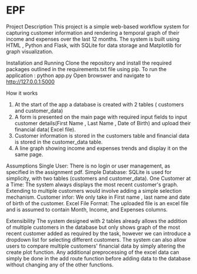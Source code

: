 # EPF

Project Description
This project is a simple web-based workflow system for capturing customer information and rendering a temporal graph of their income and expenses over the last 12 months. The system is built using HTML , Python and Flask, with SQLite for data storage and Matplotlib for graph visualization.


Installation and Running
Clone the repository and install the required packages outlined in the requirements.txt file using pip.
To run the application : python app.py
Open browswer and navigate to http://127.0.0.1:5000


How it works
1. At the start of the app a database is created with 2 tables ( customers and customer_data)
2. A form is presented on the main page with required input fields to input customer details(First Name , Last Name , Date of Birth) and upload their financial data( Excel file).
3. Customer information is stored in the customers table and financial data is stored in the customer_data table.
4. A line graph showing income and expenses trends and display it on the same page.

Assumptions
Single User: There is no login or user management, as specified in the assignment pdf.
Simple Database: SQLite is used for simplicity, with two tables (customers and customer_data).
One Customer at a Time: The system always displays the most recent customer's graph.
Extending to multiple customers would involve adding a simple selection mechanism.
Customer infor: We only take in First name , last name and date of birth of the customer.
Excel File Format: The uploaded file is an excel file and  is assumed to contain Month, Income, and Expenses columns.

Extensibility
The system designed with 2 tables already allows the addition of multiple customers in the database but only shows graph of the most recent customer added as required by the task, however we can introduce a dropdown list  for selecting different customers.
The system can also allow users to compare multiple customers' financial data by simply altering the create plot function.
Any additional preprocessing of the excel data can simply be done in the add route function before adding data to the database without changing any of the other functions.


   









